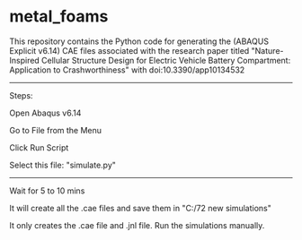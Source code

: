 # metal_foams
This repository contains the Python code for generating the (ABAQUS Explicit v6.14) CAE files associated with the research paper titled "Nature-Inspired Cellular Structure Design for Electric Vehicle Battery Compartment: Application to Crashworthiness" with doi:10.3390/app10134532
______________________________________________________________________
Steps:

Open Abaqus v6.14

Go to File from the Menu

Click Run Script

Select this file: "simulate.py"
________________________________________________________________________
Wait for 5 to 10 mins

It will create all the .cae files and save them in "C:/72 new simulations"

It only creates the .cae file and .jnl file. Run the simulations manually.
